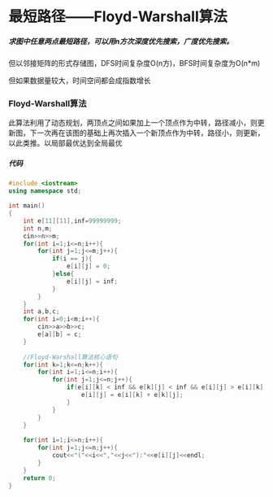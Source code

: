 # 最短路径——Floyd-Warshall算法

##### 求图中任意两点最短路径，可以用n方次深度优先搜索，广度优先搜索。

但以邻接矩阵的形式存储图，DFS时间复杂度O(n方)，BFS时间复杂度为O(n*m)

但如果数据量较大，时间空间都会成指数增长

### Floyd-Warshall算法

此算法利用了动态规划，两顶点之间如果加上一个顶点作为中转，路径减小，则更新图，下一次再在该图的基础上再次插入一个新顶点作为中转，路径小，则更新，以此类推。以局部最优达到全局最优

##### 代码

```c++
#include <iostream>
using namespace std;

int main()
{
	int e[11][11],inf=99999999;
	int n,m;
	cin>>n>>m;
	for(int i=1;i<=n;i++){
		for(int j=1;j<=m;j++){
			if(i == j){
				e[i][j] = 0;
			}else{
				e[i][j] = inf;
			}
		}
	}
	int a,b,c;
	for(int i=0;i<m;i++){
		cin>>a>>b>>c;
		e[a][b] = c;
	}
	
	//Floyd-Warshall算法核心语句 
	for(int k=1;k<=n;k++){
		for(int i=1;i<=n;i++){
			for(int j=1;j<=n;j++){
				if(e[i][k] < inf && e[k][j] < inf && e[i][j] > e[i][k] + e[k][j]){
					e[i][j] = e[i][k] + e[k][j];
				}
			}
		}
	}
	
	for(int i=1;i<=n;i++){
		for(int j=1;j<=n;j++){
			cout<<"("<<i<<","<<j<<"):"<<e[i][j]<<endl;
		}
	}
	return 0;
}
```

